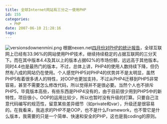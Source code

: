 ```yaml
---
title: 全球Internet网站有三分之一使用PHP
id: 155
categories:
  - PHP
date: 2007-06-10 21:28:16
tags:
---
```


![versionsdownenmini.png](http://www.zhaiduo.com/wp-content/data/versionsdownenmini.png)
根据nexen.net[四月份对PHP的统计报告](http://www.nexen.net/chiffres_cles/phpversion/16990-php_statistics_for_april_2007.php)，全球互联网上已经有33.96%的网站使用PHP技术，继续持续稳定的占据互联网的三分天下。而在其中版本4.4及其以上的版本占据62%的市场份额，远远高于其他版本。同时4.4也是最热门的版本，不过，总体上讲，PHP4的使用人数持续下降，但仍然有八成的网站仍在使用。个人感觉PHP5对PHP4的优势并不是太明显，虽然PHP5有着很多诱人的特性，对OOP也更加支持，不过从PHP4迁移到PHP5非常容易，甚至不需要怎么修改代码，所以觉得并不是很必要。当然个人也不排斥PHP5，毕竟版本高些，有些东西是PHP4没有的，由于目前很少用到PHP5中的新特性，项目很小，OOP的运用比较少，所以也暂时没有升级的打算。只要自己注意代码编写的规范性，留意某些差异细节（如private和var），升级还是很容易的。在我看来，我追求的PHP不是OOP，也不是什么Framework，也不管它是什么版本，我需要的只是一个简单、快速和安全的PHP，这也是我coding的原则。